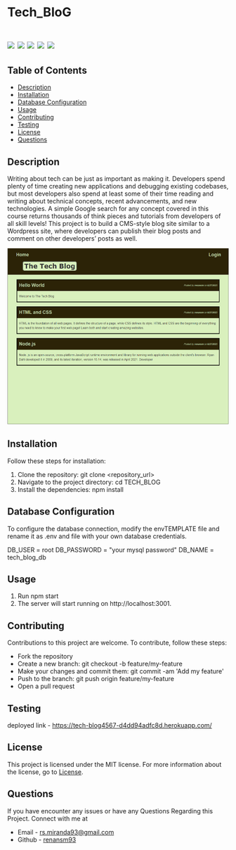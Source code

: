 # Tech_BloG


 # ![](https://img.shields.io/badge/SeQuelize-ExpressJs-blue) ![](https://img.shields.io/badge/license-MIT-brightgreen) ![](https://img.shields.io/badge/mysql-ORM-orange) ![](https://img.shields.io/badge/node.js-Routes-red) ![](https://img.shields.io/badge/MVC-Handlebars-red)




 ## Table of Contents

- [Description](#description)
- [Installation](#installation)
- [Database Configuration](#database-configuration)
- [Usage](#usage)
- [Contributing](#contributing)
- [Testing](#testing)
- [License](#license)
- [Questions](#questions)


## Description
Writing about tech can be just as important as making it. Developers spend plenty of time creating new applications and debugging existing codebases, but most developers also spend at least some of their time reading and writing about technical concepts, recent advancements, and new technologies. A simple Google search for any concept covered in this course returns thousands of think pieces and tutorials from developers of all skill levels!
This project is to build a CMS-style blog site similar to a Wordpress site, where developers can publish their blog posts and comment on other developers’ posts as well.


<img src="public/images/tech-blog.png" widht=200 height=400 alt="landing page">

## Installation
Follow these steps for installation:

1. Clone the repository: git clone <repository_url>
2. Navigate to the project directory: cd TECH_BLOG
3. Install the dependencies: npm install


## Database Configuration
To configure the database connection, modify the envTEMPLATE file and rename it as .env and file with your own database credentials.

DB_USER = root
DB_PASSWORD = "your mysql password"
DB_NAME = tech_blog_db

## Usage
1. Run npm start
2. The server will start running on http://localhost:3001.


## Contributing
Contributions to this project are welcome. To contribute, follow these steps:

* Fork the repository
* Create a new branch: git checkout -b feature/my-feature
* Make your changes and commit them: git commit -am 'Add my feature'
* Push to the branch: git push origin feature/my-feature
* Open a pull request

## Testing
deployed link -  https://tech-blog4567-d4dd94adfc8d.herokuapp.com/

## License
This project is licensed under the MIT license. For more information about the license, go to [License](https://choosealicense.com/licenses/mit/).

## Questions
 If you have encounter any issues or have any Questions Regarding this Project. Connect with me at

- Email - rs.miranda93@gmail.com
- Github - [renansm93](https://github.com/renansm93) 